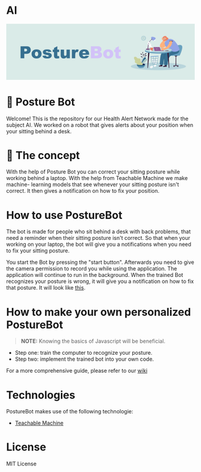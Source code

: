 # AI
![Logo banner](styles/images/PB_logo_banner.png)
# 🤖 Posture Bot

Welcome! This is the repository for our Health Alert Network made for the subject AI. We worked on a robot that gives alerts about your position when your sitting behind a desk. 

# 📝 The concept

With the help of Posture Bot you can correct your sitting posture while working behind a laptop. With the help from Teachable Machine we make machine- learning models that see whenever your sitting posture isn't correct. It then gives a notification on how to fix your position.

# How to use PostureBot

The bot is made for people who sit behind a desk with back problems, that need a reminder when their sitting posture isn't correct. So that when your working on your laptop, the bot will give you a notifications when you need to fix your sitting posture.

You start the Bot by pressing the "start button". Afterwards you need to give the camera permission to record you while using the application. The application will continue to run in the background. When the trained Bot recognizes your posture is wrong, it will give you a notification on how to fix that posture. It will look like [this](https://github.com/MarkvHeusden/AI/wiki/Het-toekomstige-product). 

# How to make your own personalized PostureBot

> **NOTE:** Knowing the basics of Javascript will be beneficial. 

- Step one: train the computer to recognize your posture. 
- Step two: implement the trained bot into your own code. 

For a more comprehensive guide, please refer to our [wiki](https://github.com/MarkvHeusden/AI/wiki/Prototype)

# Technologies

PostureBot makes use of the following technologie:

- [Teachable Machine](https://teachablemachine.withgoogle.com)

# License

MIT License
